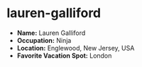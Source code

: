 # lauren-galliford

- **Name:** Lauren Galliford
- **Occupation:** Ninja
- **Location:** Englewood, New Jersey, USA
- **Favorite Vacation Spot:** London
